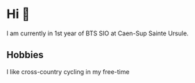 <h1>Hi 👋</h1>

<p>I am currently in 1st year of BTS SIO at Caen-Sup Sainte Ursule.




</p>

<h2>Hobbies</h2>

<p>I like cross-country cycling in my free-time</p>
